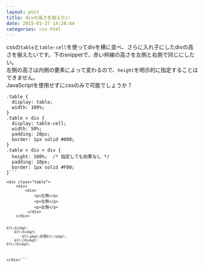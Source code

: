 ```yaml
---
layout: post
title: divの高さを揃えたい
date: 2015-01-27 14:28:44
categories: css html
---
```

<p>cssの<code>table</code>と<code>table-cell</code>を使ってdivを横に並べ、さらに入れ子にしたdivの高さを揃えたいです。下のsnippetで、赤い枠線の高さを左側と右側で同じにしたい。<br>
左側の高さは内側の要素によって変わるので、<code>height</code>を明示的に指定することはできません。<br>
JavaScriptを使用せずにcssのみで可能でしょうか？</p>

<p><div class="snippet" data-lang="js" data-hide="false">
<div class="snippet-code">
<pre class="snippet-code-css lang-css prettyprint-override"><code>.table {
  display: table;
  width: 100%;
}
.table &gt; div {
  display: table-cell;
  width: 50%;
  padding: 10px;
  border: 1px solid #000;
}
.table &gt; div &gt; div {
  height: 100%;  /* 指定しても効果なし */
  padding: 10px;
  border: 1px solid #F00;
}```
<pre class="snippet-code-html lang-html prettyprint-override"><code>&lt;div class="table"&gt;
    &lt;div&gt;
        &lt;div&gt;
            &lt;p&gt;左側&lt;/p&gt;
            &lt;p&gt;左側&lt;/p&gt;
            &lt;p&gt;左側&lt;/p&gt;
         &lt;/div&gt;
    &lt;/div&gt;

    &lt;div&gt;
        &lt;div&gt;
            &lt;p&gt;右側&lt;/p&gt;
        &lt;/div&gt;
    &lt;/div&gt;
&lt;/div&gt;```
</div>
</div>
</p>

